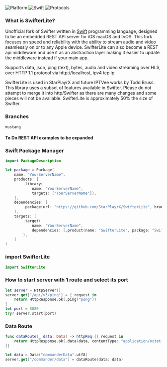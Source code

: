 ![Platform](https://img.shields.io/badge/Platform-iOS%20macOS%20tvOS-4BC51D.svg?style=flat)
![Swift](https://img.shields.io/badge/Swift-5.6-4BC51D.svg?style=flat)
![Protocols](https://img.shields.io/badge/Protocols-HTTP%201.1-4BC51D.svg?style=flat)

### What is SwifterLite?

Unofficial fork of Swifter written in [Swift](https://developer.apple.com/swift/) programming language, designed to be an embedded REST API server for iOS macOS and tvOS. This fork focuses on speed and reliability with the ability to stream audio and video seamlessly on or to any Apple device. SwifterLite can also become a REST api middleware and use it as an abstraction layer making it easier to update the middleware instead if your main app. 

Supports data, json, ping (text), bytes, audio and video streaming over HLS, over HTTP 1.1 protocol via http://localhost, ipv4 tcp ip

SwifterLite is used in StarPlayrX and future IPTVee works by Todd Bruss. This library uses a subset of features available in Swifter. Please do not attempt to merge it into http/Swifter as there are many changes and some pieces will not be available. SwifterLite is approximately 50% the size of Swifter.

### Branches
`mustang`

#### To Do REST API examples to be expanded


### Swift Package Manager
```swift
import PackageDescription

let package = Package(
    name: "YourServerName",
    products: [
        .library(
            name: "YourServerName",
            targets: ["YourServerName"]),
    ],
    dependencies: [
        .package(url: "https://github.com/StarPlayrX/SwifterLite", branch: "mustang")
    ],
    targets: [
        .target(
            name: "YourServerName",
            dependencies: [.product(name: "SwifterLite", package: "SwifterLite")]
        ),
    ]
)
```

### import SwifterLite
```swift
import SwifterLite
```

### How to start server with 1 route and select its port
```swift
let server = HttpServer()
server.get["/api/v3/ping"] = { request in
    return HttpResponse.ok(.ping("pong"))
}
let port = 8080
try? server.start(port)
```

### Data Route
```swift
func dataRoute(_ data: Data) -> httpReq {{ request in
    return HttpResponse.ok(.data(data, contentType: "application/octet-stream"))
}}

let data = Data("commanderData".utf8)
server.get["/commander/data"] = dataRoute(data: data)
```
